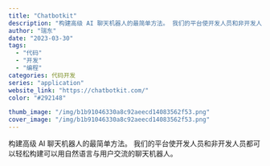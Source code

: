```yaml
---
title: "Chatbotkit"
description: "构建高级 AI 聊天机器人的最简单方法。 我们的平台使开发人员和非开发人员都可以轻松构建可以用自然语言与用户交流的聊天机"
author: "瑞东"
date: "2023-03-30"
tags:
  - "代码"
  - "开发"
  - "编程"
categories: 代码开发
series: "application"
website_link: "https://chatbotkit.com/"
color: "#292148"

thumb_image: "/img/b1b91046330a8c92aeecd14083562f53.png"
cover_image: "/img/b1b91046330a8c92aeecd14083562f53.png"
---
```


构建高级 AI 聊天机器人的最简单方法。 我们的平台使开发人员和非开发人员都可以轻松构建可以用自然语言与用户交流的聊天机器人。